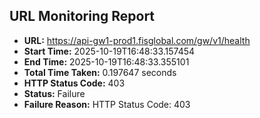 ## URL Monitoring Report

- **URL:** https://api-gw1-prod1.fisglobal.com/gw/v1/health
- **Start Time:** 2025-10-19T16:48:33.157454
- **End Time:** 2025-10-19T16:48:33.355101
- **Total Time Taken:** 0.197647 seconds
- **HTTP Status Code:** 403
- **Status:** Failure
- **Failure Reason:** HTTP Status Code: 403
